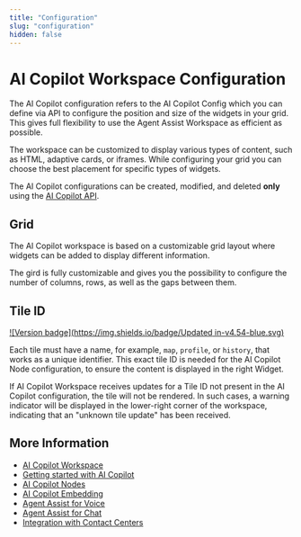 ```yaml
---
title: "Configuration"
slug: "configuration"
hidden: false
---
```


# AI Copilot Workspace Configuration

The AI Copilot configuration refers to the AI Copilot Config which you can define via API to configure the position and size of the widgets in your grid. This gives full  flexibility to use the Agent  Assist Workspace as efficient as possible.​ 

The workspace can be customized to display various types of content, such as HTML, adaptive cards, or iframes. While configuring your grid you can choose the best placement for specific types of widgets.

The AI Copilot configurations can be created, modified, and deleted **only** using the [AI Copilot API](https://api-trial.cognigy.ai/openapi#get-/v2.0/agentassistconfigs).

## Grid

The AI Copilot workspace is based on a customizable grid layout where widgets can be added to display different information. 

The gird is fully customizable and gives you the possibility to configure the number of columns, rows, as well as the gaps between them.

## Tile ID

[![Version badge](https://img.shields.io/badge/Updated in-v4.54-blue.svg)](../release-notes/4.54.md)

Each tile must have a name, for example, `map`, `profile`, or `history`, that works as a unique identifier. This exact tile ID is needed for the AI Copilot Node configuration, to ensure the content is displayed in the right Widget.

If AI Copilot Workspace receives updates for a Tile ID not present in the AI Copilot configuration, the tile will not be rendered. In such cases, a warning indicator will be displayed in the lower-right corner of the workspace, indicating that an "unknown tile update" has been received.

## More Information

- [AI Copilot Workspace](overview.md)
- [Getting started with AI Copilot](getting-started.md)
- [AI Copilot Nodes](../ai/flow-nodes/agent-assist/overview.md)
- [AI Copilot Embedding](embedding.md)
- [Agent Assist for Voice](../agent-assist/voice-agent-assist/voice-overview.md)
- [Agent Assist for Chat](chat-agent-assist.md)
- [Integration with Contact Centers](contact-center-integration.md)


